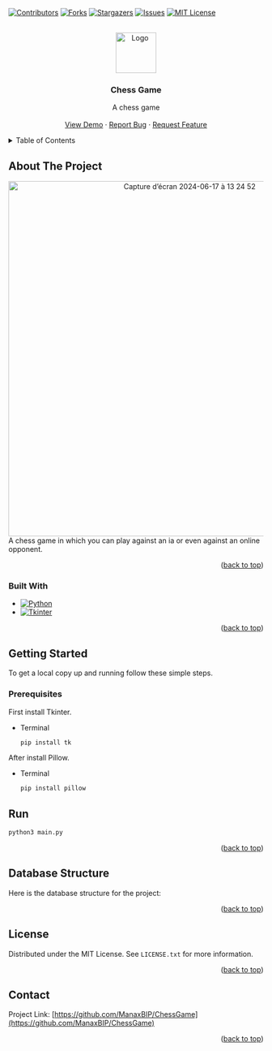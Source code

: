 <!-- Improved compatibility of back to top link: See: https://github.com/othneildrew/Best-README-Template/pull/73 -->
<a name="readme-top"></a>
<!--
*** Thanks for checking out the Best-README-Template. If you have a suggestion
*** that would make this better, please fork the repo and create a pull request
*** or simply open an issue with the tag "enhancement".
*** Don't forget to give the project a star!
*** Thanks again! Now go create something AMAZING! :D
-->



<!-- PROJECT SHIELDS -->
<!--
*** I'm using markdown "reference style" links for readability.
*** Reference links are enclosed in brackets [ ] instead of parentheses ( ).
*** See the bottom of this document for the declaration of the reference variables
*** for contributors-url, forks-url, etc. This is an optional, concise syntax you may use.
*** https://www.markdownguide.org/basic-syntax/#reference-style-links
-->
[![Contributors][contributors-shield]][contributors-url]
[![Forks][forks-shield]][forks-url]
[![Stargazers][stars-shield]][stars-url]
[![Issues][issues-shield]][issues-url]
[![MIT License][license-shield]][license-url]

<!-- PROJECT LOGO -->
<br />
<div align="center">
  <a href="https://github.com/ManaxBIP/ChessGame">
    <img src="https://github.com/ManaxBIP/ChessGame/assets/81246812/a0826585-97be-4440-80a2-e16ef14ffad4" alt="Logo" width="80" height="80">
  </a>

<h3 align="center">Chess Game</h3>

  <p align="center">
    A chess game
    <br />
    <br />
    <a href="https://github.com/ManaxBIP/ChessGame">View Demo</a>
    ·
    <a href="https://github.com/ManaxBIP/ChessGame/issues/new?labels=bug&template=bug-report---.md">Report Bug</a>
    ·
    <a href="https://github.com/ManaxBIP/ChessGame/issues/new?labels=enhancement&template=feature-request---.md">Request Feature</a>
  </p>
</div>



<!-- TABLE OF CONTENTS -->
<details>
  <summary>Table of Contents</summary>
  <ol>
    <li>
      <a href="#about-the-project">About The Project</a>
      <ul>
        <li><a href="#built-with">Built With</a></li>
      </ul>
    </li>
    <li>
      <a href="#getting-started">Getting Started</a>
      <ul>
        <li><a href="#prerequisites">Prerequisites</a></li>
        <li><a href="#installation">Installation</a></li>
      </ul>
    </li>
    <li><a href="#usage">Usage</a></li>
    <li><a href="#roadmap">Roadmap</a></li>
    <li><a href="#contributing">Contributing</a></li>
    <li><a href="#license">License</a></li>
    <li><a href="#contact">Contact</a></li>
    <li><a href="#acknowledgments">Acknowledgments</a></li>
  </ol>
</details>



<!-- ABOUT THE PROJECT -->
## About The Project

<div align="center">
  <img width="700" alt="Capture d’écran 2024-06-17 à 13 24 52" src="https://github.com/ManaxBIP/ChessGame/assets/112895325/986ad1e6-3f08-495f-a90b-12df8be7e59d">
</div>
A chess game in which you can play against an ia or even against an online opponent.
<p align="right">(<a href="#readme-top">back to top</a>)</p>



### Built With

* [![Python][Python]][Python-url]
* [![Tkinter][Tkinter]][Tkinter-url]

<p align="right">(<a href="#readme-top">back to top</a>)</p>



<!-- GETTING STARTED -->
## Getting Started

To get a local copy up and running follow these simple steps.

### Prerequisites

First install Tkinter.
* Terminal
  ```sh
  pip install tk
  ```

After install Pillow.
* Terminal
  ```sh
  pip install pillow
  ```

## Run

```sh
python3 main.py
```

<p align="right">(<a href="#readme-top">back to top</a>)</p>


<!-- DATABASE STRUCTURE -->
## Database Structure

Here is the database structure for the project:



<p align="right">(<a href="#readme-top">back to top</a>)</p>



<!-- LICENSE -->
## License

Distributed under the MIT License. See `LICENSE.txt` for more information.

<p align="right">(<a href="#readme-top">back to top</a>)</p>



<!-- CONTACT -->
## Contact

Project Link: [https://github.com/ManaxBIP/ChessGame](https://github.com/ManaxBIP/ChessGame)

<p align="right">(<a href="#readme-top">back to top</a>)</p>


<!-- MARKDOWN LINKS & IMAGES -->
<!-- https://www.markdownguide.org/basic-syntax/#reference-style-links -->
[contributors-shield]: https://img.shields.io/github/contributors/ManaxBIP/ChessGame.svg?style=for-the-badge
[contributors-url]: https://github.com/ManaxBIP/ChessGame/graphs/contributors
[forks-shield]: https://img.shields.io/github/forks/ManaxBIP/ChessGame.svg?style=for-the-badge
[forks-url]: https://github.com/ManaxBIP/ChessGame/network/members
[stars-shield]: https://img.shields.io/github/stars/ManaxBIP/ChessGame.svg?style=for-the-badge
[stars-url]: https://github.com/ManaxBIP/ChessGame/stargazers
[issues-shield]: https://img.shields.io/github/issues/ManaxBIP/ChessGame.svg?style=for-the-badge
[issues-url]: https://github.com/ManaxBIP/ChessGame/issues
[license-shield]: https://img.shields.io/github/license/ManaxBIP/ChessGame.svg?style=for-the-badge
[license-url]: https://github.com/ManaxBIP/ChessGame/blob/master/LICENSE.txt
[product-screenshot]:  https://github.com/ManaxBIP/ChessGame/blob/master/LICENSE.txt
[Next.js]: https://img.shields.io/badge/next.js-000000?style=for-the-badge&logo=nextdotjs&logoColor=white
[Next-url]: https://nextjs.org/
[React.js]: https://img.shields.io/badge/React-20232A?style=for-the-badge&logo=react&logoColor=61DAFB
[React-url]: https://reactjs.org/
[Vue.js]: https://img.shields.io/badge/Vue.js-35495E?style=for-the-badge&logo=vuedotjs&logoColor=4FC08D
[Vue-url]: https://vuejs.org/
[Angular.io]: https://img.shields.io/badge/Angular-DD0031?style=for-the-badge&logo=angular&logoColor=white
[Angular-url]: https://angular.io/
[Svelte.dev]: https://img.shields.io/badge/Svelte-4A4A55?style=for-the-badge&logo=svelte&logoColor=FF3E00
[Svelte-url]: https://svelte.dev/
[Laravel.com]: https://img.shields.io/badge/Laravel-FF2D20?style=for-the-badge&logo=laravel&logoColor=white
[Laravel-url]: https://laravel.com
[Bootstrap.com]: https://img.shields.io/badge/Bootstrap-563D7C?style=for-the-badge&logo=bootstrap&logoColor=white
[Bootstrap-url]: https://getbootstrap.com
[JQuery.com]: https://img.shields.io/badge/jQuery-0769AD?style=for-the-badge&logo=jquery&logoColor=white
[JQuery-url]: https://jquery.com
[Python]: https://img.shields.io/badge/Python-3670A0?style=for-the-badge&logo=python&logoColor=ffdd54
[Python-url]: https://www.python.org/
[Tkinter]: https://img.shields.io/badge/Tkinter-FF6F00?style=for-the-badge&logo=tkinter&logoColor=white
[Tkinter-url]: https://wiki.python.org/moin/TkInter

